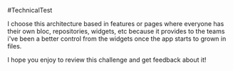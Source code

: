 #TechnicalTest 

I choose this architecture based in features or pages where everyone has their own bloc, repositories, widgets, etc because it provides to the teams i've been a better control from the widgets once the app starts to grown in files.  


I hope you enjoy to review this challenge and get feedback about it! 